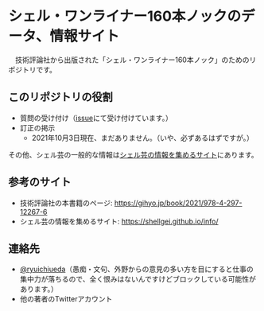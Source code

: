 # シェル・ワンライナー160本ノックのデータ、情報サイト

　技術評論社から出版された「シェル・ワンライナー160本ノック」のためのリポジトリです。

## このリポジトリの役割

* 質問の受け付け（[issue](https://github.com/shellgei/shellgei160/issues)にて受け付けています。）
* 訂正の掲示
    * 2021年10月3日現在、まだありません。（いや、必ずあるはずですが。）



その他、シェル芸の一般的な情報は[シェル芸の情報を集めるサイト](https://shellgei.github.io/info/)にあります。


## 参考のサイト

* 技術評論社の本書籍のページ: https://gihyo.jp/book/2021/978-4-297-12267-6
* シェル芸の情報を集めるサイト: https://shellgei.github.io/info/

## 連絡先

* [@ryuichiueda](https://twitter.com/ryuichiueda)（愚痴・文句、外野からの意見の多い方を目にすると仕事の集中力が落ちるので、全く恨みはないんですけどブロックしている可能性があります。）
* 他の著者のTwitterアカウント
